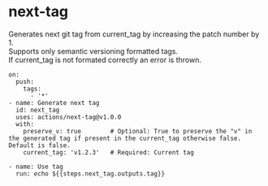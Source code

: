 # next-tag
Generates next git tag from current_tag by increasing the patch number by 1. <br/>
Supports only semantic versioning formatted tags. <br/>
If current_tag is not formated correctly an error is thrown. <br/>

```
on:
  push:
    tags:
      - '*'
- name: Generate next tag
  id: next_tag
  uses: actions/next-tag@v1.0.0
  with:
    preserve_v: true        # Optional: True to preserve the "v" in the generated tag if present in the current_tag otherwise false. Default is false.
    current_tag: 'v1.2.3'   # Required: Current tag

- name: Use tag
  run: echo ${{steps.next_tag.outputs.tag}}
```
